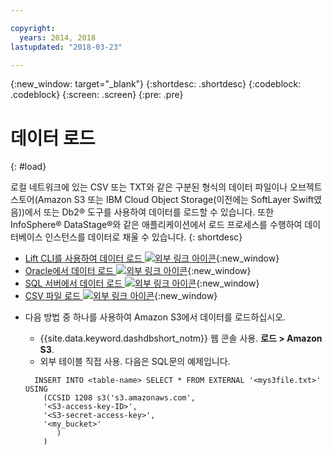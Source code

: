```yaml
---

copyright:
  years: 2014, 2018
lastupdated: "2018-03-23"

---
```


<!-- Attribute definitions --> 
{:new_window: target="_blank"}
{:shortdesc: .shortdesc}
{:codeblock: .codeblock}
{:screen: .screen}
{:pre: .pre}

# 데이터 로드
{: #load}

로컬 네트워크에 있는 CSV 또는 TXT와 같은 구분된 형식의 데이터 파일이나 오브젝트 스토어(Amazon S3 또는 IBM Cloud Object Storage(이전에는 SoftLayer Swift였음))에서 또는 Db2® 도구를 사용하여 데이터를 로드할 수 있습니다. 또한 InfoSphere® DataStage®와 같은 애플리케이션에서 로드 프로세스를 수행하여 데이터베이스 인스턴스를 데이터로 채울 수 있습니다.
{: shortdesc}

* [Lift CLI를 사용하여 데이터 로드 ![외부 링크 아이콘](../../icons/launch-glyph.svg "외부 링크 아이콘")](https://lift.ng.bluemix.net/#docs){:new_window}
* [Oracle에서 데이터 로드 ![외부 링크 아이콘](../../icons/launch-glyph.svg "외부 링크 아이콘")](https://lift.ng.bluemix.net/#docs){:new_window}
* [SQL 서버에서 데이터 로드 ![외부 링크 아이콘](../../icons/launch-glyph.svg "외부 링크 아이콘")](https://lift.ng.bluemix.net/#docs){:new_window}
* [CSV 파일 로드 ![외부 링크 아이콘](../../icons/launch-glyph.svg "외부 링크 아이콘")](https://lift.ng.bluemix.net/#docs){:new_window}
<!-- * [Loading data from IBM Cloud Object Storage (formerly SoftLayer Swift) ![External link icon](../../icons/launch-glyph.svg "External link icon")](https://www.ibm.com/support/knowledgecenter/SS6NHC/com.ibm.swg.im.dashdb.doc/learn_how/loaddata_swift.html){:new_window} -->
* 다음 방법 중 하나를 사용하여 Amazon S3에서 데이터를 로드하십시오.
    * {{site.data.keyword.dashdbshort_notm}} 웹 콘솔 사용. **로드 > Amazon S3**. 
    * 외부 테이블 직접 사용. 다음은 SQL문의 예제입니다.

    ```
      INSERT INTO <table-name> SELECT * FROM EXTERNAL '<mys3file.txt>' USING
        (CCSID 1208 s3('s3.amazonaws.com', 
        '<S3-access-key-ID>',
        '<S3-secret-access-key>', 
        '<my_bucket>'
           )
        )      
    ```
<!-- * [Loading data from Amazon S3 ![External link icon](../../icons/launch-glyph.svg "External link icon")](https://www.ibm.com/support/knowledgecenter/SS6NHC/com.ibm.swg.im.dashdb.doc/learn_how/s3.html){:new_window} -->
